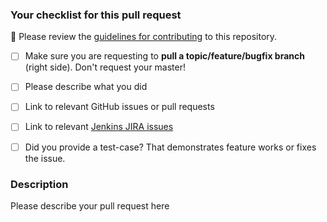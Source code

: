 ### Your checklist for this pull request

🚨 Please review the [guidelines for contributing](../blob/master/docs/CONTRIBUTING.md) to this repository.

- [ ] Make sure you are requesting to **pull a topic/feature/bugfix branch** (right side). Don't request your master!

- [ ] Please describe what you did

- [ ] Link to relevant GitHub issues or pull requests

- [ ] Link to relevant [Jenkins JIRA issues](https://issues.jenkins-ci.org)

- [ ] Did you provide a test-case? That demonstrates feature works or fixes the issue.

<!--
Put a `x` into the [ ] to show you have filled the information below
Describe your pull request below
-->

### Description

Please describe your pull request here
